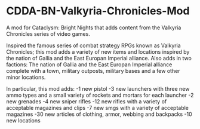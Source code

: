 # CDDA-BN-Valkyria-Chronicles-Mod
A mod for Cataclysm: Bright Nights that adds content from the Valkyria Chronicles series of video games.

Inspired the famous series of combat strategy RPGs known as Valkyria Chronicles; this mod adds a variety of new items and locations inspired by the nation of Gallia and the East Europan Imperial alliance. Also adds in two factions: The nation of Gallia and the East Europan Imperial alliance complete with a town, military outposts, military bases and a few other minor locations.

In particular, this mod adds:
-1 new pistol
-3 new launchers with three new ammo types and a small variety of rockets and mortars for each launcher
-2 new grenades
-4 new sniper rifles
-12 new rifles with a variety of acceptable magazines and clips
-7 new smgs with a variety of acceptable magazines
-30 new articles of clothing, armor, webbing and backpacks
-10 new locations
